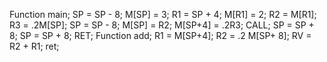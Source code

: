 Function main;
SP = SP - 8;
M[SP] = 3;
R1 = SP + 4;
M[R1] = 2; 
R2 = M[R1]; 
R3 = .2M[SP];
SP = SP - 8;
M[SP] = R2;
M[SP+4] = .2R3;
CALL<add>;
SP = SP + 8;
SP = SP + 8;
RET;
Function add;
R1 = M[SP+4];
R2 = .2 M[SP+ 8];
RV = R2 + R1;
ret;